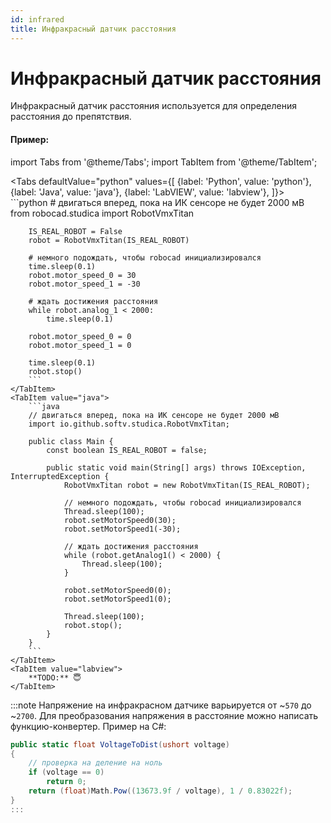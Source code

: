 ```yaml
---
id: infrared
title: Инфракрасный датчик расстояния
---
```


# Инфракрасный датчик расстояния

Инфракрасный датчик расстояния используется для определения расстояния до препятствия.

#### Пример:

import Tabs from '@theme/Tabs';
import TabItem from '@theme/TabItem';

<Tabs
    defaultValue="python"
    values={[
        {label: 'Python', value: 'python'},
        {label: 'Java', value: 'java'},
        {label: 'LabVIEW', value: 'labview'},
    ]}>
    <TabItem value="python">  
        ```python
        # двигаться вперед, пока на ИК сенсоре не будет 2000 мВ
        from robocad.studica import RobotVmxTitan

        IS_REAL_ROBOT = False
        robot = RobotVmxTitan(IS_REAL_ROBOT)
        
        # немного подождать, чтобы robocad инициализировался
        time.sleep(0.1)
        robot.motor_speed_0 = 30
        robot.motor_speed_1 = -30

        # ждать достижения расстояния
        while robot.analog_1 < 2000:
            time.sleep(0.1)

        robot.motor_speed_0 = 0
        robot.motor_speed_1 = 0

        time.sleep(0.1)
        robot.stop()
        ```
    </TabItem>
    <TabItem value="java">
        ```java
        // двигаться вперед, пока на ИК сенсоре не будет 2000 мВ
        import io.github.softv.studica.RobotVmxTitan;

        public class Main {
            const boolean IS_REAL_ROBOT = false;

            public static void main(String[] args) throws IOException, InterruptedException {
                RobotVmxTitan robot = new RobotVmxTitan(IS_REAL_ROBOT);

                // немного подождать, чтобы robocad инициализировался
                Thread.sleep(100);
                robot.setMotorSpeed0(30);
                robot.setMotorSpeed1(-30);

                // ждать достижения расстояния
                while (robot.getAnalog1() < 2000) {
                    Thread.sleep(100);
                }
                
                robot.setMotorSpeed0(0);
                robot.setMotorSpeed1(0);

                Thread.sleep(100);
                robot.stop();
            }
        }
        ```
    </TabItem>
    <TabItem value="labview">
        **TODO:** 😇
    </TabItem>
</Tabs>   

:::note
Напряжение на инфракрасном датчике варьируется от ~```570``` до ~```2700```.
Для преобразования напряжения в расстояние можно написать функцию-конвертер. Пример на C#:
```csharp
public static float VoltageToDist(ushort voltage)
{
    // проверка на деление на ноль
    if (voltage == 0)
        return 0;
    return (float)Math.Pow((13673.9f / voltage), 1 / 0.83022f);
}
:::